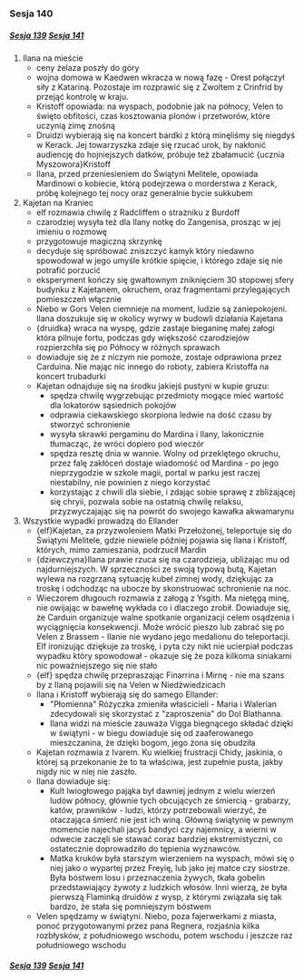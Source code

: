 ### Sesja 140
##### [Sesja 139](#sesja-139) [Sesja 141](#sesja-141)
1. Ilana na mieście
    - ceny żelaza poszły do góry
    - wojna domowa w Kaedwen wkracza w nową fazę - Orest połączył siły z Katariną. Pozostaje im rozprawić się z Zwoltem z Crinfrid by przejąć kontrolę w kraju.
    - Kristoff opowiada: na wyspach, podobnie jak na północy, Velen to święto obfitości, czas kosztowania plonów i przetworów, które uczynią zimę znośną
    - Druidzi wybierają się na koncert bardki z którą minęliśmy się niegdyś w Kerack. Jej towarzyszka zdaje się rzucać urok, by nakłonić audiencję do hojniejszych datków, próbuje też zbałamucić {ucznia Myszowora}Kristoff
    - Ilana, przed przeniesieniem do Świątyni Melitele, opowiada Mardinowi o kobiecie, którą podejrzewa o morderstwa z Kerack, próbę kolejnego tej nocy oraz generalnie bycie sukkubem
2. Kajetan na Kraniec
    - elf rozmawia chwilę z Radcliffem o strażniku z Burdoff
    - czarodziej wysyła też dla Ilany notkę do Zangenisa, prosząc w jej imieniu o rozmowę
    - przygotowuje magiczną skrzynkę
    - decyduje się spróbować zniszczyć kamyk który niedawno spowodował w jego umyśle krótkie spięcie, i którego zdaje się nie potrafić porzucić
    - eksperyment kończy się gwałtownym zniknięciem 30 stopowej sfery budynku z Kajetanem, okruchem, oraz fragmentami przylegających pomieszczeń włącznie
    - Niebo w Gors Velen ciemnieje na moment, ludzie są zaniepokojeni. Ilana doszukuje się w okolicy wyrwy w budowli działania Kajetana
    - {druidka} wraca na wyspę, gdzie zastaje bieganinę małej załogi która pilnuje fortu, podczas gdy większość czarodziejów rozpierzchła się po Północy w różnych sprawach
    - dowiaduje się że z niczym nie pomoże, zostaje odprawiona przez Carduina. Nie mając nic innego do roboty, zabiera Kristoffa na koncert trubadurki
    - Kajetan odnajduje się na środku jakiejś pustyni w kupie gruzu:
        - spędza chwilę wygrzebując przedmioty mogące mieć wartość dla lokatorów sąsiednich pokojów
        - odprawia ciekawskiego skorpiona ledwie na dość czasu by stworzyć schronienie
        - wysyła skrawki pergaminu do Mardina i Ilany, lakonicznie tłumacząc, że wróci dopiero pod wieczór
        - spędza resztę dnia w wannie. Wolny od przeklętego okruchu, przez falę zakłóceń dostaje wiadomość od Mardina - po jego nieprzygodzie w szkole magii, portal w parku jest raczej niestabilny, nie powinien z niego korzystać
        - korzystając z chwili dla siebie, i zdając sobie sprawę z zbliżającej się chryii, pozwala sobie na ostatnią chwilę relaksu, przyzwyczajając się na powrót do swojego kawałka akwamarynu
3. Wszystkie wypadki prowadzą do Ellander
    - {elf}Kajetan, za przyzwoleniem Matki Przełożonej, teleportuje się do Świątyni Melitele, gdzie niewiele później pojawia się Ilana i Kristoff, których, mimo zamieszania, podrzucił Mardin
    - {dziewczyna}Ilana prawie rzuca się na czarodzieja, ubliżając mu od najdurniejszych. W sprzeczności ze swoją typową butą, Kajetan wylewa na rozgrzaną sytuację kubeł zimnej wody, dziękując za troskę i odchodząc na ubocze by skonstruować schronienie na noc.
    - Wieczorem długouch rozmawia z załogą z Ysgith. Ma nietęgą minę, nie owijając w bawełnę wykłada co i dlaczego zrobił. Dowiaduje się, że Carduin organizuje walne spotkanie organizacji celem osądzenia i wyciągnięcia konsekwencji. Może wrócić pieszo lub zabrać się po Velen z Brassem - Ilanie nie wydano jego medalionu do teleportacji. Elf ironizując dziękuje za troskę, i pyta czy nikt nie ucierpiał podczas wypadku który spowodował - okazuje się że poza kilkoma siniakami nic poważniejszego się nie stało
    - {elf} spędza chwilę przepraszając Finarrina i Mirnę - nie ma szans by z Ilaną pojawili się na Velen w Niedźwiedzicach
    - Ilana i Kristoff wybierają się do samego Ellander:
        - "Płomienna" Różyczka zmieniła właścicieli - Maria i Walerian zdecydowali się skorzystać z "zaproszenia" do Dol Blathanna.
        - Ilana widzi na mieście zauważa Vigga biegnącego składać dzięki w świątyni - w biegu dowiaduje się od zaaferowanego mieszczanina, że dzięki bogom, jego żona się obudziła
    - Kajetan rozmawia z Ivarem. Ku wielkiej frustracji Chidy, jaskinia, o której są przekonanie że to ta właściwa, jest zupełnie pusta, jakby nigdy nic w niej nie zaszło.
    - Ilana dowiaduje się:
        - Kult lwiogłowego pająka był dawniej jednym z wielu wierzeń ludów północy, głównie tych obcujących ze śmiercią - grabarzy, katów, prawników - ludzi, którzy potrzebowali wierzyć, że otaczająca śmierć nie jest ich winą. Główną świątynię w pewnym momencie najechali jacyś bandyci czy najemnicy, a wierni w odwecie zaczęli sie stawać coraz bardziej ekstremistyczni, co ostatecznie doprowadziło do tępienia wyznawców.
        - Matka kruków była starszym wierzeniem na wyspach, mówi się o niej jako o wypartej przez Freyię, lub jako jej matce czy siostrze. Była bóstwem losu i przeznaczenia żywych, tkała gobelin przedstawiający żywoty z ludzkich włosów. Inni wierzą, że była pierwszą Flaminką druidów z wysp, z którymi związała się tak bardzo, że stała się pomniejszym bóstwem
    - Velen spędzamy w świątyni. Niebo, poza fajerwerkami z miasta, ponoć przygotowanymi przez pana Regnera, rozjaśnia kilka rozbłysków, z południowego wschodu, potem wschodu i jeszcze raz południowego wschodu
##### [Sesja 139](#sesja-139) [Sesja 141](#sesja-141)
